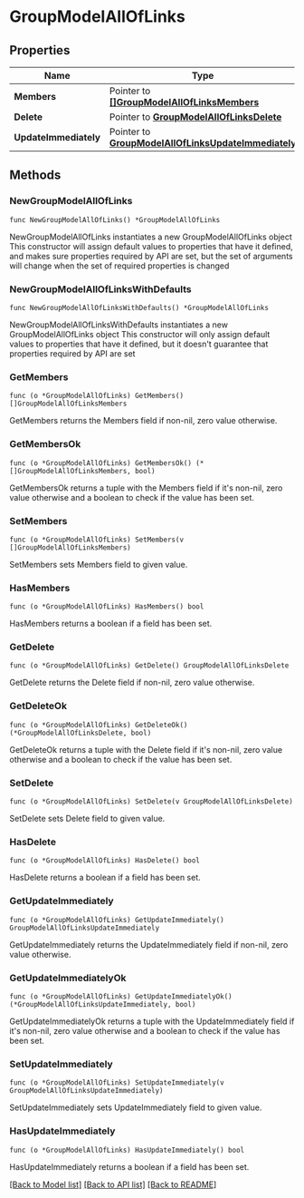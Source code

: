 # GroupModelAllOfLinks

## Properties

Name | Type | Description | Notes
------------ | ------------- | ------------- | -------------
**Members** | Pointer to [**[]GroupModelAllOfLinksMembers**](GroupModelAllOfLinksMembers.md) |  | [optional] 
**Delete** | Pointer to [**GroupModelAllOfLinksDelete**](GroupModelAllOfLinksDelete.md) |  | [optional] 
**UpdateImmediately** | Pointer to [**GroupModelAllOfLinksUpdateImmediately**](GroupModelAllOfLinksUpdateImmediately.md) |  | [optional] 

## Methods

### NewGroupModelAllOfLinks

`func NewGroupModelAllOfLinks() *GroupModelAllOfLinks`

NewGroupModelAllOfLinks instantiates a new GroupModelAllOfLinks object
This constructor will assign default values to properties that have it defined,
and makes sure properties required by API are set, but the set of arguments
will change when the set of required properties is changed

### NewGroupModelAllOfLinksWithDefaults

`func NewGroupModelAllOfLinksWithDefaults() *GroupModelAllOfLinks`

NewGroupModelAllOfLinksWithDefaults instantiates a new GroupModelAllOfLinks object
This constructor will only assign default values to properties that have it defined,
but it doesn't guarantee that properties required by API are set

### GetMembers

`func (o *GroupModelAllOfLinks) GetMembers() []GroupModelAllOfLinksMembers`

GetMembers returns the Members field if non-nil, zero value otherwise.

### GetMembersOk

`func (o *GroupModelAllOfLinks) GetMembersOk() (*[]GroupModelAllOfLinksMembers, bool)`

GetMembersOk returns a tuple with the Members field if it's non-nil, zero value otherwise
and a boolean to check if the value has been set.

### SetMembers

`func (o *GroupModelAllOfLinks) SetMembers(v []GroupModelAllOfLinksMembers)`

SetMembers sets Members field to given value.

### HasMembers

`func (o *GroupModelAllOfLinks) HasMembers() bool`

HasMembers returns a boolean if a field has been set.

### GetDelete

`func (o *GroupModelAllOfLinks) GetDelete() GroupModelAllOfLinksDelete`

GetDelete returns the Delete field if non-nil, zero value otherwise.

### GetDeleteOk

`func (o *GroupModelAllOfLinks) GetDeleteOk() (*GroupModelAllOfLinksDelete, bool)`

GetDeleteOk returns a tuple with the Delete field if it's non-nil, zero value otherwise
and a boolean to check if the value has been set.

### SetDelete

`func (o *GroupModelAllOfLinks) SetDelete(v GroupModelAllOfLinksDelete)`

SetDelete sets Delete field to given value.

### HasDelete

`func (o *GroupModelAllOfLinks) HasDelete() bool`

HasDelete returns a boolean if a field has been set.

### GetUpdateImmediately

`func (o *GroupModelAllOfLinks) GetUpdateImmediately() GroupModelAllOfLinksUpdateImmediately`

GetUpdateImmediately returns the UpdateImmediately field if non-nil, zero value otherwise.

### GetUpdateImmediatelyOk

`func (o *GroupModelAllOfLinks) GetUpdateImmediatelyOk() (*GroupModelAllOfLinksUpdateImmediately, bool)`

GetUpdateImmediatelyOk returns a tuple with the UpdateImmediately field if it's non-nil, zero value otherwise
and a boolean to check if the value has been set.

### SetUpdateImmediately

`func (o *GroupModelAllOfLinks) SetUpdateImmediately(v GroupModelAllOfLinksUpdateImmediately)`

SetUpdateImmediately sets UpdateImmediately field to given value.

### HasUpdateImmediately

`func (o *GroupModelAllOfLinks) HasUpdateImmediately() bool`

HasUpdateImmediately returns a boolean if a field has been set.


[[Back to Model list]](../README.md#documentation-for-models) [[Back to API list]](../README.md#documentation-for-api-endpoints) [[Back to README]](../README.md)



